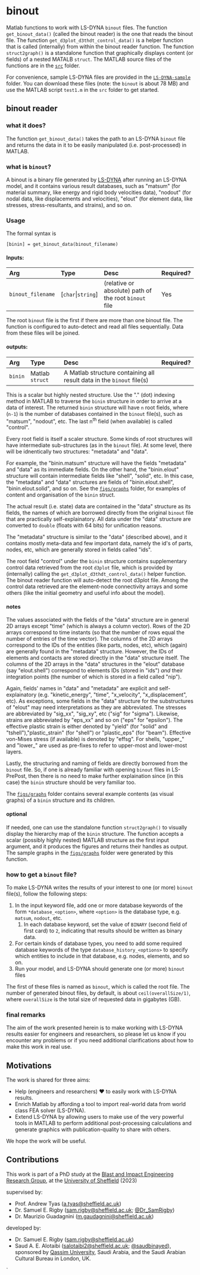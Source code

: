 # binout
Matlab functions to work with LS-DYNA `binout` files. The function `get_binout_data()` (called the binout reader) is the one that reads the binout file.
The function `get_d3plot_d3thdt_control_data()` is a helper function that is called (internally) from within the binout reader function.
The function `struct2graph()` is a standalone function that graphically displays content (or fields) of a nested MATALB `struct`. The MATLAB source files of 
the functions are in the [`src`](/src/) folder.

For convenience, sample LS-DYNA files are provided in the [`LS-DYNA-sample`](/LS-DYNA-sample/) folder. You can download these files (note: the `binout` is about 78 MB) and use the MATLAB script `test1.m` in the `src` folder to get started. 

## binout reader
### what it does?
The function `get_binout_data()` takes the path to an LS-DYNA `binout` file and returns the data in it to be 
easily manipulated (i.e. post-processed) in MATLAB. 

### what is `binout`?
A binout is a binary file generated by [LS-DYNA](https://www.ansys.com/products/structures/ansys-ls-dyna) after running an LS-DYNA model, and it contains various result 
databases, such as "matsum" (for material summary, like energy and rigid body velocities data), "nodout" (for nodal data, like displacements and velocities), "elout" (for element data, like stresses, stress-resultants, and strains), and so on. 

### Usage
The formal syntax is 
```
[binin] = get_binout_data(binout_filename)
```
#### Inputs:


| Arg | Type | Desc | Required? |
|:--- |:---  |:---  |:---       |
| `binout_filename` | [`char`\|`string`] | (relative or absolute) path of the root `binout` file | Yes |


The root `binout` file is the first if there are more than one binout file. The function is configured to auto-detect and read all files sequentially. Data from these files will be joined. 

#### outputs:

| Arg | Type | Desc | Required? |
|:--- |:---  |:---  |:---       |
| `binin` | Matlab `struct`  | A Matlab structure containing all result data in the `binout` file(s) |   |


This is a scalar but highly nested structure. Use the "." (dot) indexing method in MATLAB to traverse the `binin` structure in order to arrive at a data of interest. The returned `binin` structure will have `n` root fields, where (`n-1`) is the number of databases contained in the `binout` file(s), such as "matsum", "nodout", etc. The last n<sup>th</sup> field (when available) is called "control". 

Every root field is itself a scaler structure. Some kinds of root structures will have intermediate sub-structures (as in the `binout` file). At some level, there will be idnentically two structures: "metadata" and "data". 

For example, the "binin.matsum" structure will have the fields "metadata" and "data" as its immediate fields. On the other hand, the "binin.elout" structure will contain intermediate fields like "shell", "solid", etc. In this case, the "metadata" and "data" structures are fields of "binin.elout.shell", "binin.elout.solid", and so on. See the [`figs/graphs`](/figs/graphs/) folder, for examples of content and organisation of the `binin` struct. 

The actual result (i.e. state) data are contained in the "data" structure as its fields, the names of which are borrowed directly from the original `binout` file that are practically self-explainatory. All data under the "data" structure are converted to `double` (floats with 64 bits) for unification reasons.

The "metadata" structure is similar to the "data" (described above), and it contains mostly meta-data and few important data, namely the id's of parts, nodes, etc, which are generally stored in fields called "ids".

The root field "control" under the `binin` structure contains supplementary control data retrieved from the root `d3plot` file, which is provided by (internally) calling the `get_d3plot_d3thdt_control_data()` helper function. The binout reader function will auto-detect the root d3plot file. Among the control data retrieved are the element-node connectivity arrays and some others (like the initial geometry and useful info about the model).

#### notes
The values associated with the fields of the "data" structure are in general 2D arrays  except "time" (which is always a column vector). Rows of the 2D arrays correspond to 
time instants (so that the number of rows equal the number of entries of the time vector). The columns of the 2D arrays correspond to the IDs of the entities (like parts, nodes, etc), which (again) are generally found in the "metadata" structure. However, the IDs of elements and
contacts are stored directly in the "data" structure itself. The columns of the 2D arrays in the "data" structures in the "elout" database (say "elout.shell") correspond to elements IDs (stored in "ids") _and_ their integration points (the number of which is stored in a field called "nip").

Again, fields' names in "data" and "metadata" are explicit and self-explainatory (e.g. "kinetic_energy", "time", "x_velocity", "x_displacement", etc). 
As exceptions, some fields in the "data" structure for the substructures of "elout" may need interpretations as they are abbreviated. The stresses are 
abbreviated by "sig_xx", "sig_xy", etc ("sig" for "sigma"). Likewise, strains are abbreviated by "eps_xx" and so on ("eps" for "epsilon"). The effective plastic strain is 
either denoted by "yield" (for "solid" and "tshell"),"plastic_strain" (for "shell") or "plastic_eps" (for "beam"). Effective von-Mises stress (if available) is denoted by "effsg".
For shells, "upper_" and "lower_" are used as pre-fixes to refer to upper-most and lower-most layers. 

Lastly, the structuring and naming of fields are directly borrowed from the `binout` file. So, if one is already familiar with opening `binout` files in LS-PrePost, 
then there is no need to make further explaination since (in this case) the `binin` structure should be very familiar too. 

The [`figs/graphs`](/figs/graphs/) folder contains several example contents (as visual graphs) of a `binin` structure and its children. 

#### optional
If needed, one can use the standalone function `struct2graph()` to visually display the hierarchy map of the `binin` structure. The function accepts 
a scalar (possibly highly nested) MATLAB structure as the first input argument, and it produces the figures and returns their handles as output. The sample graphs in the [`figs/graphs`](/figs/graphs/) folder were generated by this function.


### how to get a `binout` file?
To make LS-DYNA writes the results of your interest to one (or more) `binout` file(s), follow the following steps:
1. In the input keyword file, add one or more database keywords of the form `*database_<option>`, where `<option>` is the database type, e.g. `matsum`, `nodout`, etc.
   1. In each database keyword, set the value of `BINARY` (second field of first card) to `2`, indicating that results should be written as binary data.
1. For certain kinds of database types, you need to add some required database keywords of the type `database_history_<options>` to specify which entities to include in that database, e.g. nodes, elements, and so on. 
1. Run your model, and LS-DYNA should generate one (or more) `binout` files 

The first of these files is named as `binout`, which is called the root file. The number of generated binout files, by default, is about `ceil(overallSize/1)`, where `overallSize` is the total size of requested data in gigabytes (GB).

### final remarks
The aim of the work presented herein is to make working with LS-DYNA results easier for engineers and researchers, so please let us know if you encounter any 
problems or if you need additional clarifications about how to make this work in real use.  


## Motivations
The work is shared for three aims:
+ Help (engineers and researchers) :heart: to easily work with LS-DYNA results.
+ Enrich Matlab by affording a tool to import real-world data from world class FEA solver (LS-DYNA).
+ Extend LS-DYNA by allowing users to make use of the very powerful tools in MATLAB to perform additional post-processing calculations and generate graphics with publication-quality to share with others. 

We hope the work will be useful.

## Contributions
This work is part of a PhD study at the [Blast and Impact Engineering Research Group](https://twitter.com/SheffieldBlast), 
at the [University of Sheffield](https://sheffield.ac.uk) (2023)

supervised by: 
+ Prof. Andrew Tyas (a.tyas@sheffield.ac.uk)
+ Dr. Samuel E. Rigby (sam.rigby@sheffield.ac.uk; [@Dr_SamRigby](https://twitter.com/Dr_SamRigby))
+ Dr. Maurizio Guadagnini (m.gaudagnini@sheffield.ac.uk)

developed by:
+ Dr. Samuel E. Rigby (sam.rigby@sheffield.ac.uk)
+ Saud A. E. Alotaibi (salotaibi2@sheffield.ac.uk; [@saudbinayed](https://twitter.com/saudbinayed)), sponsored by [Qassim University](https://qu.edu.sa), Saudi Arabia, and the Saudi Arabian Cultural Bureau in London, UK.

 `   